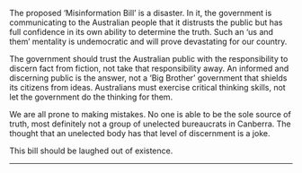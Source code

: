 The proposed ‘Misinformation Bill’ is a disaster. In it, the government is communicating to the Australian people that it distrusts
the public but has full confidence in its own ability to determine the truth. Such an ‘us and them’ mentality is undemocratic and will
prove devastating for our country.

The government should trust the Australian public with the responsibility to discern fact from fiction, not take that responsibility
away. An informed and discerning public is the answer, not a ‘Big Brother’ government that shields its citizens from ideas.
Australians must exercise critical thinking skills, not let the government do the thinking for them.

We are all prone to making mistakes. No one is able to be the sole source of truth, most definitely not a group of unelected
bureaucrats in Canberra. The thought that an unelected body has that level of discernment is a joke.

This bill should be laughed out of existence.


-----

